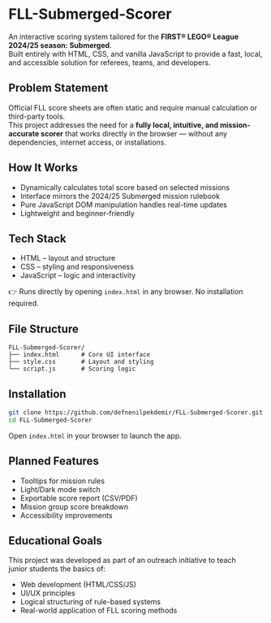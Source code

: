 # FLL-Submerged-Scorer

An interactive scoring system tailored for the **FIRST® LEGO® League 2024/25 season: Submerged**.  
Built entirely with HTML, CSS, and vanilla JavaScript to provide a fast, local, and accessible solution for referees, teams, and developers.

## Problem Statement

Official FLL score sheets are often static and require manual calculation or third-party tools.  
This project addresses the need for a **fully local, intuitive, and mission-accurate scorer** that works directly in the browser — without any dependencies, internet access, or installations.

## How It Works

- Dynamically calculates total score based on selected missions
- Interface mirrors the 2024/25 Submerged mission rulebook
- Pure JavaScript DOM manipulation handles real-time updates
- Lightweight and beginner-friendly

## Tech Stack

- HTML – layout and structure  
- CSS – styling and responsiveness  
- JavaScript – logic and interactivity

👉 Runs directly by opening `index.html` in any browser. No installation required.

## File Structure

```
FLL-Submerged-Scorer/
├── index.html      # Core UI interface
├── style.css       # Layout and styling
└── script.js       # Scoring logic
```


## Installation

```bash
git clone https://github.com/defnenilpekdemir/FLL-Submerged-Scorer.git
cd FLL-Submerged-Scorer
```

Open `index.html` in your browser to launch the app.

## Planned Features

- Tooltips for mission rules  
- Light/Dark mode switch  
- Exportable score report (CSV/PDF)  
- Mission group score breakdown  
- Accessibility improvements

## Educational Goals

This project was developed as part of an outreach initiative to teach  
junior students the basics of:

- Web development (HTML/CSS/JS)  
- UI/UX principles  
- Logical structuring of rule-based systems  
- Real-world application of FLL scoring methods



